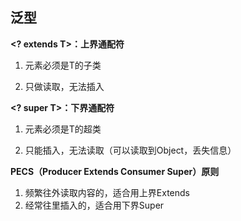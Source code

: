 ## 泛型

**<? extends T>：上界通配符**

1. 元素必须是T的子类

2. 只做读取，无法插入



**<? super T>：下界通配符**

1. 元素必须是T的超类

2. 只能插入，无法读取（可以读取到Object，丢失信息）



**PECS（Producer Extends Consumer Super）原则**

1. 频繁往外读取内容的，适合用上界Extends
2. 经常往里插入的，适合用下界Super

